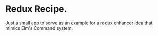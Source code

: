 # Redux Recipe.

Just a small app to serve as an example for a redux enhancer
idea that mimics Elm's Command system.
